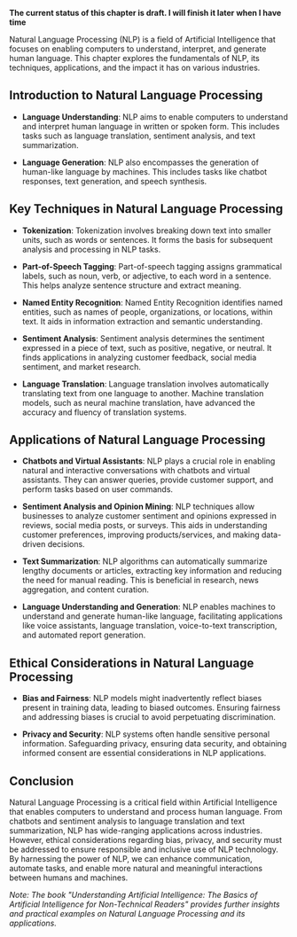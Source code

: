 **The current status of this chapter is draft. I will finish it later when I have time**

Natural Language Processing (NLP) is a field of Artificial Intelligence that focuses on enabling computers to understand, interpret, and generate human language. This chapter explores the fundamentals of NLP, its techniques, applications, and the impact it has on various industries.

Introduction to Natural Language Processing
-------------------------------------------

* **Language Understanding**: NLP aims to enable computers to understand and interpret human language in written or spoken form. This includes tasks such as language translation, sentiment analysis, and text summarization.

* **Language Generation**: NLP also encompasses the generation of human-like language by machines. This includes tasks like chatbot responses, text generation, and speech synthesis.

Key Techniques in Natural Language Processing
---------------------------------------------

* **Tokenization**: Tokenization involves breaking down text into smaller units, such as words or sentences. It forms the basis for subsequent analysis and processing in NLP tasks.

* **Part-of-Speech Tagging**: Part-of-speech tagging assigns grammatical labels, such as noun, verb, or adjective, to each word in a sentence. This helps analyze sentence structure and extract meaning.

* **Named Entity Recognition**: Named Entity Recognition identifies named entities, such as names of people, organizations, or locations, within text. It aids in information extraction and semantic understanding.

* **Sentiment Analysis**: Sentiment analysis determines the sentiment expressed in a piece of text, such as positive, negative, or neutral. It finds applications in analyzing customer feedback, social media sentiment, and market research.

* **Language Translation**: Language translation involves automatically translating text from one language to another. Machine translation models, such as neural machine translation, have advanced the accuracy and fluency of translation systems.

Applications of Natural Language Processing
-------------------------------------------

* **Chatbots and Virtual Assistants**: NLP plays a crucial role in enabling natural and interactive conversations with chatbots and virtual assistants. They can answer queries, provide customer support, and perform tasks based on user commands.

* **Sentiment Analysis and Opinion Mining**: NLP techniques allow businesses to analyze customer sentiment and opinions expressed in reviews, social media posts, or surveys. This aids in understanding customer preferences, improving products/services, and making data-driven decisions.

* **Text Summarization**: NLP algorithms can automatically summarize lengthy documents or articles, extracting key information and reducing the need for manual reading. This is beneficial in research, news aggregation, and content curation.

* **Language Understanding and Generation**: NLP enables machines to understand and generate human-like language, facilitating applications like voice assistants, language translation, voice-to-text transcription, and automated report generation.

Ethical Considerations in Natural Language Processing
-----------------------------------------------------

* **Bias and Fairness**: NLP models might inadvertently reflect biases present in training data, leading to biased outcomes. Ensuring fairness and addressing biases is crucial to avoid perpetuating discrimination.

* **Privacy and Security**: NLP systems often handle sensitive personal information. Safeguarding privacy, ensuring data security, and obtaining informed consent are essential considerations in NLP applications.

Conclusion
----------

Natural Language Processing is a critical field within Artificial Intelligence that enables computers to understand and process human language. From chatbots and sentiment analysis to language translation and text summarization, NLP has wide-ranging applications across industries. However, ethical considerations regarding bias, privacy, and security must be addressed to ensure responsible and inclusive use of NLP technology. By harnessing the power of NLP, we can enhance communication, automate tasks, and enable more natural and meaningful interactions between humans and machines.

*Note: The book "Understanding Artificial Intelligence: The Basics of Artificial Intelligence for Non-Technical Readers" provides further insights and practical examples on Natural Language Processing and its applications.*
